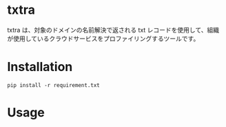# txtra

txtra は、対象のドメインの名前解決で返される txt レコードを使用して、組織が使用しているクラウドサービスをプロファイリングするツールです。

# Installation

`pip install -r requirement.txt`

# Usage
